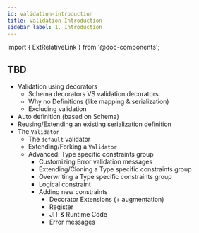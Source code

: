 ```yaml
---
id: validation-introduction
title: Validation Introduction
sidebar_label: 1. Introduction
---
```

import { ExtRelativeLink } from '@doc-components';

## TBD

- Validation using decorators
  - Schema decorators VS validation decorators
  - Why no Definitions (like mapping & serialization)
  - Excluding validation
- Auto definition (based on Schema)
- Reusing/Extending an existing serialization definition
- The `Validator`
  - The `default` validator
  - Extending/Forking a `Validator`
  - Advanced: Type specific constraints group
    - Customizing Error validation messages
    - Extending/Cloning a Type specific constraints group
    - Overwriting a Type specific constraints group
    - Logical constraint
    - Adding new constraints
      - Decorator Extensions (+ augmentation)
      - Register
      - JIT & Runtime Code
      - Error messages
